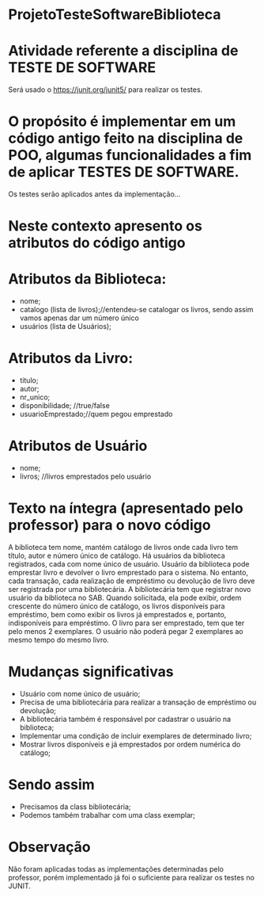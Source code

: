 # ProjetoTesteSoftwareBiblioteca

# Atividade referente a disciplina de TESTE DE SOFTWARE
Será usado o https://junit.org/junit5/ para realizar os testes.

# O propósito é implementar em um código antigo feito na disciplina de POO, algumas funcionalidades a fim de aplicar TESTES DE SOFTWARE.
Os testes serão aplicados antes da implementação...

# Neste contexto apresento os atributos do código antigo
# Atributos da Biblioteca:
- nome;
- catalogo (lista de livros);//entendeu-se catalogar os livros, sendo assim vamos apenas dar um número único
- usuários (lista de Usuários);
# Atributos da Livro:
- titulo;
- autor;
- nr_unico;
- disponibilidade; //true/false
- usuarioEmprestado;//quem pegou emprestado
# Atributos de Usuário
- nome;
- livros; //livros emprestados pelo usuário

# Texto na íntegra (apresentado pelo professor) para o novo código
A biblioteca tem nome, mantém catálogo de livros onde cada livro tem título, autor e número único de catálogo. Há usuários da biblioteca registrados, cada com nome único de usuário. Usuário da biblioteca pode emprestar livro e devolver o livro emprestado para o sistema. No entanto, cada transação, cada realização de empréstimo ou devolução de livro deve ser registrada por uma bibliotecária. A bibliotecária tem que registrar novo usuário da biblioteca no SAB.
Quando solicitada, ela pode exibir, ordem crescente do número único de catálogo, os livros disponíveis para empréstimo, bem como exibir os livros já emprestados e, portanto, indisponíveis para empréstimo. 
O livro para ser emprestado, tem que ter pelo menos 2 exemplares. O usuário não poderá pegar 2 exemplares ao mesmo tempo do mesmo livro.

# Mudanças significativas
- Usuário com nome único de usuário;
- Precisa de uma bibliotecária para realizar a transação de empréstimo ou devolução;
- A bibliotecária também é responsável por cadastrar o usuário na biblioteca;
- Implementar uma condição de incluir exemplares de determinado livro; 
- Mostrar livros disponíveis e já emprestados por ordem numérica do catálogo; 

# Sendo assim
- Precisamos da class bibliotecária;
- Podemos também trabalhar com uma class exemplar;

# Observação
Não foram aplicadas todas as implementações determinadas pelo professor, porém implementado já foi o suficiente para realizar os testes no JUNIT.
